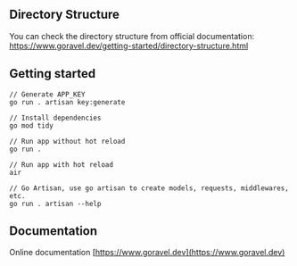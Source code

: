 ## Directory Structure
You can check the directory structure from official documentation:
https://www.goravel.dev/getting-started/directory-structure.html

## Getting started

```
// Generate APP_KEY
go run . artisan key:generate

// Install dependencies
go mod tidy

// Run app without hot reload
go run . 

// Run app with hot reload
air

// Go Artisan, use go artisan to create models, requests, middlewares, etc.
go run . artisan --help

```

## Documentation

Online documentation [https://www.goravel.dev](https://www.goravel.dev)
